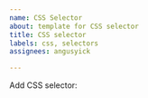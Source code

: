 ```yaml
---
name: CSS Selector
about: template for CSS selector
title: CSS selector
labels: css, selectors
assignees: angusyick

---
```


Add CSS selector:
